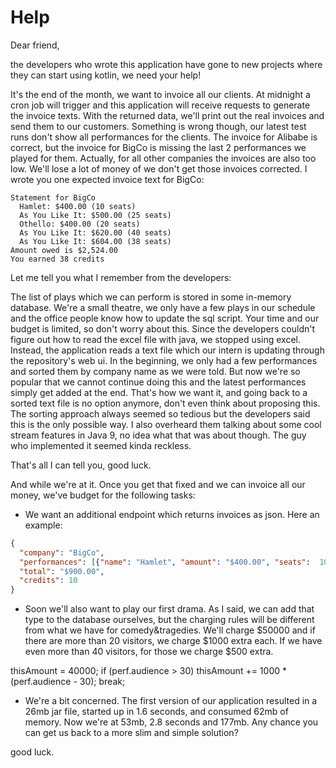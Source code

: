 # Help

Dear friend,

the developers who wrote this application have gone to new projects where they can start using kotlin, we need your help!

It's the end of the month, we want to invoice all our clients.
At midnight a cron job will trigger and this application will receive requests to generate the invoice texts.
With the returned data, we'll print out the real invoices and send them to our customers.
Something is wrong though, our latest test runs don't show all performances for the clients.
The invoice for Alibabe is correct, but the invoice for BigCo is missing the last 2 performances we played for them.
Actually, for all other companies the invoices are also too low.
We'll lose a lot of money of we don't get those invoices corrected.
I wrote you one expected invoice text for BigCo:

```
Statement for BigCo
  Hamlet: $400.00 (10 seats)
  As You Like It: $500.00 (25 seats)
  Othello: $400.00 (20 seats)
  As You Like It: $620.00 (40 seats)
  As You Like It: $604.00 (38 seats)
Amount owed is $2,524.00
You earned 38 credits
```

Let me tell you what I remember from the developers:

The list of plays which we can perform is stored in some in-memory database.
We're a small theatre, we only have a few plays in our schedule and the office people know how to update the sql script.
Your time and our budget is limited, so don't worry about this.
Since the developers couldn't figure out how to read the excel file with java, we stopped using excel.
Instead, the application reads a text file which our intern is updating through the repository's web ui.
In the beginning, we only had a few performances and sorted them by company name as we were told.
But now we're so popular that we cannot continue doing this and the latest performances simply get added at the end.
That's how we want it, and going back to a sorted text file is no option anymore, don't even think about proposing this.
The sorting approach always seemed so tedious but the developers said this is the only possible way.
I also overheard them talking about some cool stream features in Java 9, no idea what that was about though.
The guy who implemented it seemed kinda reckless.

That's all I can tell you, good luck.

And while we're at it.
Once you get that fixed and we can invoice all our money, we've budget for the following tasks:

* We want an additional endpoint which returns invoices as json. 
Here an example:
```json
{
  "company": "BigCo",
  "performances": [{"name": "Hamlet", "amount": "$400.00", "seats":  10},{"name": "Othello", "amount": "$500.00", "seats":  40}],
  "total": "$900.00",
  "credits": 10
}
```

* Soon we'll also want to play our first drama. 
As I said, we can add that type to the database ourselves, but the charging rules will be different from what we have for comedy&tragedies.
We'll charge $50000 and if there are more than 20 visitors, we charge $1000 extra each. If we have even more than 40 visitors, for those we charge $500 extra.

thisAmount = 40000;
                    if (perf.audience > 30)
                        thisAmount += 1000 * (perf.audience - 30);
                    break;


* We're a bit concerned. 
The first version of our application resulted in a 26mb jar file, started up in 1.6 seconds, and consumed 62mb of memory.
 Now we're at 53mb, 2.8 seconds and 177mb.
 Any chance you can get us back to a more slim and simple solution?
 



good luck.

